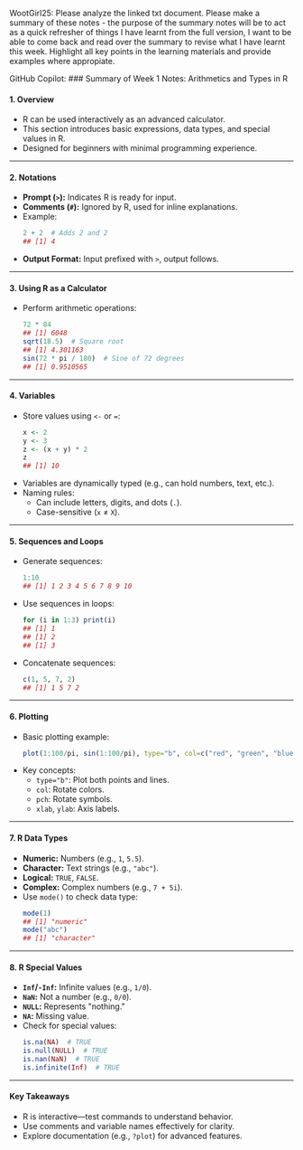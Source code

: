 WootGirl25: Please analyze the linked txt document. Please make a summary of these notes - the purpose of the summary notes will be to act as a quick refresher of things I have learnt from the full version, I want to be able to come back and read over the summary to revise what I have learnt this week. Highlight all key points in the learning materials and provide examples where appropiate.


GitHub Copilot: ### Summary of Week 1 Notes: Arithmetics and Types in R

#### **1. Overview**
- R can be used interactively as an advanced calculator.
- This section introduces basic expressions, data types, and special values in R.
- Designed for beginners with minimal programming experience.

---

#### **2. Notations**
- **Prompt (`>`):** Indicates R is ready for input.
- **Comments (`#`):** Ignored by R, used for inline explanations.
- Example:
    ```r
    2 + 2  # Adds 2 and 2
    ## [1] 4
    ```
- **Output Format:** Input prefixed with `>`, output follows.

---

#### **3. Using R as a Calculator**
- Perform arithmetic operations:
    ```r
    72 * 84
    ## [1] 6048
    sqrt(18.5)  # Square root
    ## [1] 4.301163
    sin(72 * pi / 180)  # Sine of 72 degrees
    ## [1] 0.9510565
    ```

---

#### **4. Variables**
- Store values using `<-` or `=`:
    ```r
    x <- 2
    y <- 3
    z <- (x + y) * 2
    z
    ## [1] 10
    ```
- Variables are dynamically typed (e.g., can hold numbers, text, etc.).
- Naming rules:
  - Can include letters, digits, and dots (`.`).
  - Case-sensitive (`x` ≠ `X`).

---

#### **5. Sequences and Loops**
- Generate sequences:
    ```r
    1:10
    ## [1] 1 2 3 4 5 6 7 8 9 10
    ```
- Use sequences in loops:
    ```r
    for (i in 1:3) print(i)
    ## [1] 1
    ## [1] 2
    ## [1] 3
    ```
- Concatenate sequences:
    ```r
    c(1, 5, 7, 2)
    ## [1] 1 5 7 2
    ```

---

#### **6. Plotting**
- Basic plotting example:
    ```r
    plot(1:100/pi, sin(1:100/pi), type="b", col=c("red", "green", "blue"), pch=1:5, xlab="x [rad]", ylab="sin(x)")
    ```
- Key concepts:
  - `type="b"`: Plot both points and lines.
  - `col`: Rotate colors.
  - `pch`: Rotate symbols.
  - `xlab`, `ylab`: Axis labels.

---

#### **7. R Data Types**
- **Numeric:** Numbers (e.g., `1`, `5.5`).
- **Character:** Text strings (e.g., `"abc"`).
- **Logical:** `TRUE`, `FALSE`.
- **Complex:** Complex numbers (e.g., `7 + 5i`).
- Use `mode()` to check data type:
    ```r
    mode(1)
    ## [1] "numeric"
    mode("abc")
    ## [1] "character"
    ```

---

#### **8. R Special Values**
- **`Inf`/`-Inf`:** Infinite values (e.g., `1/0`).
- **`NaN`:** Not a number (e.g., `0/0`).
- **`NULL`:** Represents "nothing."
- **`NA`:** Missing value.
- Check for special values:
    ```r
    is.na(NA)  # TRUE
    is.null(NULL)  # TRUE
    is.nan(NaN)  # TRUE
    is.infinite(Inf)  # TRUE
    ```

---

#### **Key Takeaways**
- R is interactive—test commands to understand behavior.
- Use comments and variable names effectively for clarity.
- Explore documentation (e.g., `?plot`) for advanced features.